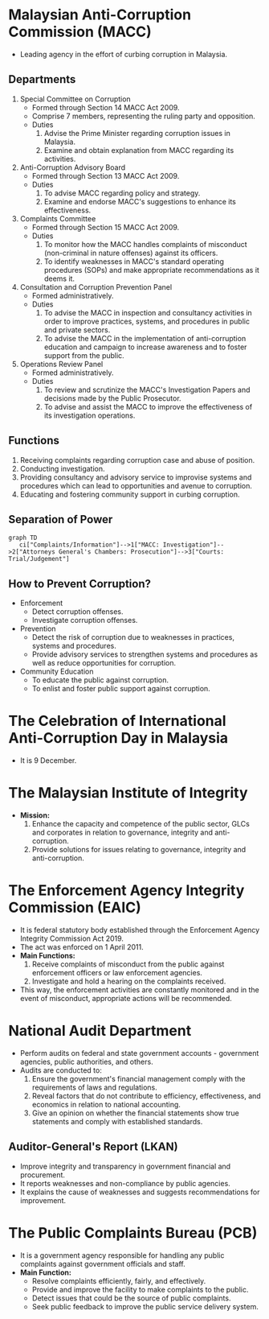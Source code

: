 # Malaysian Anti-Corruption Commission (MACC)

* Leading agency in the effort of curbing corruption in Malaysia.

## Departments

1. Special Committee on Corruption
   * Formed through Section 14 MACC Act 2009.
   * Comprise 7 members, representing the ruling party and opposition.
   * Duties
      1. Advise the Prime Minister regarding corruption issues in Malaysia.
      2. Examine and obtain explanation from MACC regarding its activities.
2. Anti-Corruption Advisory Board
   * Formed through Section 13 MACC Act 2009.
   * Duties
     1. To advise MACC regarding policy and strategy.
     2. Examine and endorse MACC's suggestions to enhance its effectiveness.
3. Complaints Committee
   * Formed through Section 15 MACC Act 2009.
   * Duties
     1. To monitor how the MACC handles complaints of misconduct (non-criminal in nature offenses) against its officers.
     2. To identify weaknesses in MACC's standard operating procedures (SOPs) and make appropriate recommendations as it deems it.
4. Consultation and Corruption Prevention Panel
   * Formed administratively.
   * Duties
     1. To advise the MACC in inspection and consultancy activities in order to improve practices, systems, and procedures in public and private sectors.
     2. To advise the MACC in the implementation of anti-corruption education and campaign to increase awareness and to foster support from the public.
5. Operations Review Panel
   * Formed administratively.
   * Duties
     1. To review and scrutinize the MACC's Investigation Papers and decisions made by the Public Prosecutor.
     2. To advise and assist the MACC to improve the effectiveness of its investigation operations.

## Functions

1. Receiving complaints regarding corruption case and abuse of position.
2. Conducting investigation.
3. Providing consultancy and advisory service to improvise systems and procedures which can lead to opportunities and avenue to corruption.
4. Educating and fostering community support in curbing corruption.

## Separation of Power

```mermaid
graph TD
   ci["Complaints/Information"]-->1["MACC: Investigation"]-->2["Attorneys General's Chambers: Prosecution"]-->3["Courts: Trial/Judgement"]
```

## How to Prevent Corruption?

* Enforcement
  * Detect corruption offenses.
  * Investigate corruption offenses.
* Prevention
  * Detect the risk of corruption due to weaknesses in practices, systems and procedures.
  * Provide advisory services to strengthen systems and procedures as well as reduce opportunities for corruption.
* Community Education
  * To educate the public against corruption.
  * To enlist and foster public support against corruption.

# The Celebration of International Anti-Corruption Day in Malaysia

* It is 9 December.

# The Malaysian Institute of Integrity

* **Mission:**
  1. Enhance the capacity and competence of the public sector, GLCs and corporates in relation to governance, integrity and anti-corruption.
  2. Provide solutions for issues relating to governance, integrity and anti-corruption.

# The Enforcement Agency Integrity Commission (EAIC)

* It is federal statutory body established through the Enforcement Agency Integrity Commission Act 2019.
* The act was enforced on 1 April 2011.
* **Main Functions:**
  1. Receive complaints of misconduct from the public against enforcement officers or law enforcement agencies.
  2. Investigate and hold a hearing on the complaints received.
* This way, the enforcement activities are constantly monitored and in the event of misconduct, appropriate actions will be recommended.

# National Audit Department

* Perform audits on federal and state government accounts - government agencies, public authorities, and others.
* Audits are conducted to:
  1. Ensure the government's financial management comply with the requirements of laws and regulations.
  2. Reveal factors that do not contribute to efficiency, effectiveness, and economics in relation to national accounting.
  3. Give an opinion on whether the financial statements show true statements and comply with established standards.

## Auditor-General's Report (LKAN)

* Improve integrity and transparency in government financial and procurement.
* It reports weaknesses and non-compliance by public agencies.
* It explains the cause of weaknesses and suggests recommendations for improvement.

# The Public Complaints Bureau (PCB)

* It is a government agency responsible for handling any public complaints against government officials and staff.
* **Main Function:**
  * Resolve complaints efficiently, fairly, and effectively.
  * Provide and improve the facility to make complaints to the public.
  * Detect issues that could be the source of public complaints.
  * Seek public feedback to improve the public service delivery system.